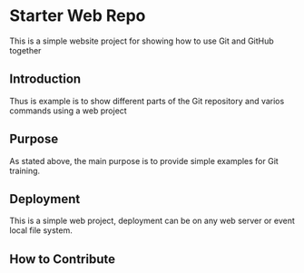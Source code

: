 # Starter Web Repo

This is a simple website project for showing how to use Git and GitHub together

## Introduction

Thus is example is to show different parts of the Git repository and varios commands using a web project

## Purpose

As stated above, the main purpose is to provide simple examples for Git training.

## Deployment

This is a simple web project, deployment can be on any web server or event local file system.

## How to Contribute